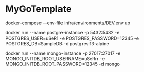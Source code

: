 # MyGoTemplate

docker-compose --env-file infra/environments/DEV.env up

docker run --name postgre-instance -p 5432:5432 -e POSTGRES_USER=uSeR1 -e POSTGRES_PASSWORD=12345 -e POSTGRES_DB=SampleDB -d postgres:13-alpine

docker run --name mongo-instance -p 27017:27017 -e MONGO_INITDB_ROOT_USERNAME=uSeRrr -e MONGO_INITDB_ROOT_PASSWORD=12345 -d mongo